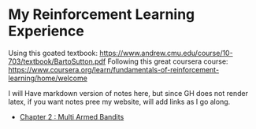 # My Reinforcement Learning Experience

Using this goated textbook: 
https://www.andrew.cmu.edu/course/10-703/textbook/BartoSutton.pdf
Following this great coursera course:
https://www.coursera.org/learn/fundamentals-of-reinforcement-learning/home/welcome

I will Have markdown version of notes here, but since GH does not render latex, if you want notes pree my website, will add links as I go along.

- [Chapter 2 : Multi Armed Bandits](https://shangar.ddns.net/blog_post/16)